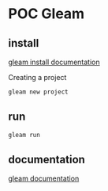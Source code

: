 # POC Gleam

## install

[gleam install documentation](https://gleam.run/getting-started/installing/)

Creating a project

```bash
gleam new project
```

## run

```bash
gleam run
```

## documentation

[gleam documentation](https://gleam.run/documentation/)
